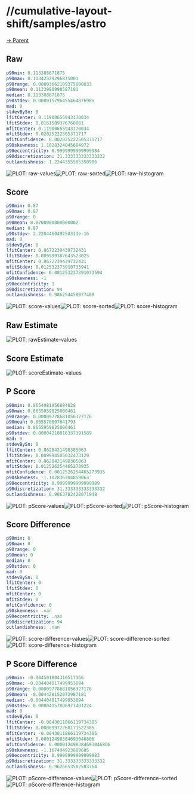 
# //cumulative-layout-shift/samples/astro

[→ Parent](../..)


## Raw


```yaml
p90min: 0.113388671875
p90max: 0.11342529296875001
p90range: 0.00003662109375000833
p90mean: 0.1133980998587101
median: 0.113388671875
p90stdev: 0.000015796455464876985
mad: 0
stdevBySn: 0
lfitCenter: 0.11900655943170034
lfitStdev: 0.0161589376760061
mfitCenter: 0.11900655943170034
mfitStdev: 0.02025222505371717
mfitConfidence: 0.002025222505371717
p90skewness: 1.1028324045684972
p90eccentricity: 0.9999999999999984
p90discretization: 31.333333333333332
outlandishness: 1.2244355505350986

```

![PLOT: raw-values](./raw/values.svg)![PLOT: raw-sorted](./raw/sorted.svg)![PLOT: raw-histogram](./raw/histogram.svg)
## Score


```yaml
p90min: 0.87
p90max: 0.87
p90range: 0
p90mean: 0.8700000000000002
median: 0.87
p90stdev: 2.220446049250313e-16
mad: 0
stdevBySn: 0
lfitCenter: 0.8672239439732431
lfitStdev: 0.009999387643523025
mfitCenter: 0.8672239439732431
mfitStdev: 0.012532373910735941
mfitConfidence: 0.001253237391073594
p90skewness: -1
p90eccentricity: 1
p90discretization: 94
outlandishness: 0.986254458977408

```

![PLOT: score-values](./score/values.svg)![PLOT: score-sorted](./score/sorted.svg)![PLOT: score-histogram](./score/histogram.svg)
## Raw Estimate

![PLOT: rawEstimate-values](./rawEstimate/values.svg)
## Score Estimate

![PLOT: scoreEstimate-values](./scoreEstimate/values.svg)
## P Score


```yaml
p90min: 0.8654981956894828
p90max: 0.8655959825000461
p90range: 0.00009778681056327176
p90mean: 0.865570807641793
median: 0.8655959825000461
p90stdev: 0.00004218016337391589
mad: 0
stdevBySn: 0
lfitCenter: 0.8628421498385063
lfitStdev: 0.009994505032473129
mfitCenter: 0.8628421498385063
mfitStdev: 0.012526254465273935
mfitConfidence: 0.0012526254465273935
p90skewness: -1.102836304859063
p90eccentricity: 0.9999999999999989
p90discretization: 31.333333333333332
outlandishness: 0.9863782428071948

```

![PLOT: pScore-values](./pScore/values.svg)![PLOT: pScore-sorted](./pScore/sorted.svg)![PLOT: pScore-histogram](./pScore/histogram.svg)
## Score Difference


```yaml
p90min: 0
p90max: 0
p90range: 0
p90mean: 0
median: 0
p90stdev: 0
mad: 0
stdevBySn: 0
lfitCenter: 0
lfitStdev: 0
mfitCenter: 0
mfitStdev: 0
mfitConfidence: 0
p90skewness: .nan
p90eccentricity: .nan
p90discretization: 94
outlandishness: .nan

```

![PLOT: score-difference-values](./score-difference/values.svg)![PLOT: score-difference-sorted](./score-difference/sorted.svg)![PLOT: score-difference-histogram](./score-difference/histogram.svg)
## P Score Difference


```yaml
p90min: -0.004501804310517166
p90max: -0.004404017499953894
p90range: 0.00009778681056327176
p90mean: -0.004428152072987181
median: -0.004404017499953894
p90stdev: 0.00004157806971401224
mad: 0
stdevBySn: 0
lfitCenter: -0.0043811866119734385
lfitStdev: 0.00009972268171522385
mfitCenter: -0.0043811866119734385
mfitStdev: 0.00012498384693046806
mfitConfidence: 0.000012498384693046806
p90skewness: -1.167494923889685
p90eccentricity: 0.9999999999999983
p90discretization: 31.333333333333332
outlandishness: 0.9626653502583764

```

![PLOT: pScore-difference-values](./pScore-difference/values.svg)![PLOT: pScore-difference-sorted](./pScore-difference/sorted.svg)![PLOT: pScore-difference-histogram](./pScore-difference/histogram.svg)